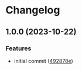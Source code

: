 # Changelog

## 1.0.0 (2023-10-22)


### Features

* initial commit ([492878e](https://github.com/amaanq/tree-sitter-gn/commit/492878ebee3552ac4631b064e02d19a00b894535))
